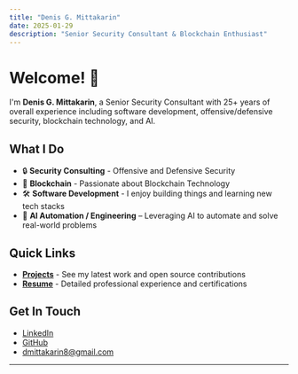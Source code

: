 ```yaml
---
title: "Denis G. Mittakarin"
date: 2025-01-29
description: "Senior Security Consultant & Blockchain Enthusiast"
---
```


# Welcome! 👋

I'm **Denis G. Mittakarin**, a Senior Security Consultant with 25+ years of overall experience including software development, offensive/defensive security, blockchain technology, and AI. 

## What I Do

- 🔒 **Security Consulting** - Offensive and Defensive Security
- 🔗 **Blockchain** - Passionate about Blockchain Technology
- 🛠️ **Software Development** - I enjoy building things and learning new tech stacks 
- 🤖 **AI Automation / Engineering** – Leveraging AI to automate and solve real-world problems

## Quick Links

- **[Projects](/projects/)** - See my latest work and open source contributions
- **[Resume](/resume/)** - Detailed professional experience and certifications

## Get In Touch

- [LinkedIn](https://www.linkedin.com/in/denis-mittakarin/)
- [GitHub](https://github.com/dmittakarin8)
- dmittakarin8@gmail.com

---
